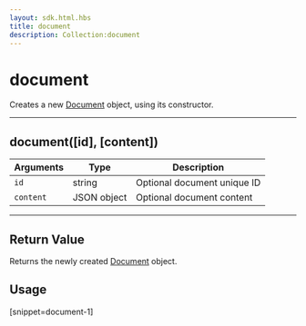```yaml
---
layout: sdk.html.hbs
title: document
description: Collection:document
---
```


# document

Creates a new [Document](/sdk-reference/php/3/document/) object, using its constructor.

---

## document([id], [content])

| Arguments | Type        | Description                 |
| --------- | ----------- | --------------------------- |
| `id`      | string      | Optional document unique ID |
| `content` | JSON object | Optional document content   |

---

## Return Value

Returns the newly created [Document](/sdk-reference/php/3/document) object.

## Usage

[snippet=document-1]
